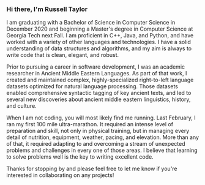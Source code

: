 ### Hi there, I'm Russell Taylor

I am graduating with a Bachelor of Science in Computer Science in December 2020 and beginning a Master's degree in Computer Science at Georgia Tech next Fall. I am proficient in C++, Java, and Python, and have worked with a variety of other languages and technologies. I have a solid understanding of data structures and algorithms, and my aim is always to write code that is clean, elegant, and robust.

Prior to pursuing a career in software development, I was an academic researcher in Ancient Middle Eastern Languages. As part of that work, I created and maintained complex, highly-specialized right-to-left language datasets optimized for natural language processing. Those datasets enabled comprehensive syntactic tagging of key ancient texts, and led to several new discoveries about ancient middle eastern linguistics, history, and culture.

When I am not coding, you will most likely find me running. Last February, I ran my first 100 mile ultra-marathon. It required an intense level of preparation and skill, not only in physical training, but in managing every detail of nutrition, equipment, weather, pacing, and elevation. More than any of that, it required adapting to and overcoming a stream of unexpected problems and challenges in every one of those areas. I believe that learning to solve problems well is the key to writing excellent code.

Thanks for stopping by and please feel free to let me know if you're interested in collaborating on any projects!
